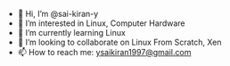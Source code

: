 - 👋 Hi, I’m @sai-kiran-y
- 👀 I’m interested in Linux, Computer Hardware
- 🌱 I’m currently learning Linux
- 💞️ I’m looking to collaborate on Linux From Scratch, Xen
- 📫 How to reach me: ysaikiran1997@gmail.com

<!---sai-kiran-y/sai-kiran-y is a ✨ special ✨ repository because its `README.md` (this file) appears on your GitHub profile.
You can click the Preview link to take a look at your changes.
--->
